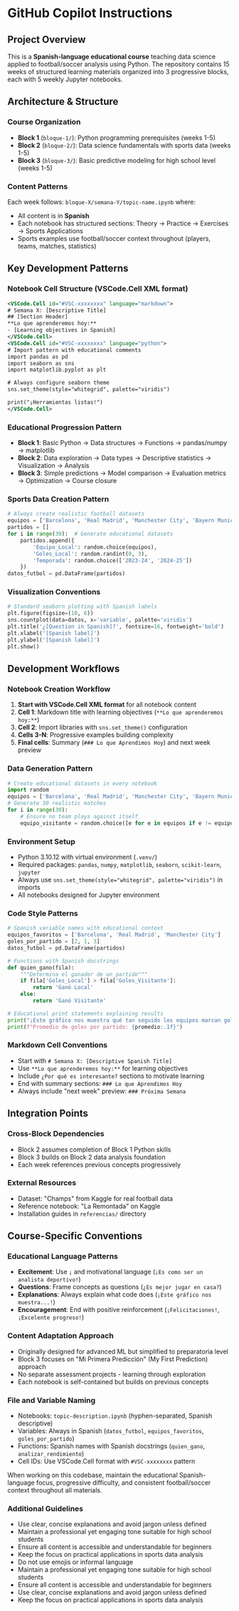 # GitHub Copilot Instructions

## Project Overview

This is a **Spanish-language educational course** teaching data science applied to football/soccer analysis using Python. The repository contains 15 weeks of structured learning materials organized into 3 progressive blocks, each with 5 weekly Jupyter notebooks.

## Architecture & Structure

### Course Organization
- **Block 1** (`bloque-1/`): Python programming prerequisites (weeks 1-5)
- **Block 2** (`bloque-2/`): Data science fundamentals with sports data (weeks 1-5) 
- **Block 3** (`bloque-3/`): Basic predictive modeling for high school level (weeks 1-5)

### Content Patterns
Each week follows: `bloque-X/semana-Y/topic-name.ipynb` where:
- All content is in **Spanish** 
- Each notebook has structured sections: Theory → Practice → Exercises → Sports Applications
- Sports examples use football/soccer context throughout (players, teams, matches, statistics)

## Key Development Patterns

### Notebook Cell Structure (VSCode.Cell XML format)
```xml
<VSCode.Cell id="#VSC-xxxxxxxx" language="markdown">
# Semana X: [Descriptive Title]
## [Section Header]
**Lo que aprenderemos hoy:**
- [Learning objectives in Spanish]
</VSCode.Cell>
<VSCode.Cell id="#VSC-xxxxxxxx" language="python">
# Import pattern with educational comments
import pandas as pd
import seaborn as sns
import matplotlib.pyplot as plt

# Always configure seaborn theme
sns.set_theme(style="whitegrid", palette="viridis")

print("¡Herramientas listas!")
</VSCode.Cell>
```

### Educational Progression Pattern
- **Block 1**: Basic Python → Data structures → Functions → pandas/numpy → matplotlib
- **Block 2**: Data exploration → Data types → Descriptive statistics → Visualization → Analysis
- **Block 3**: Simple predictions → Model comparison → Evaluation metrics → Optimization → Course closure

### Sports Data Creation Pattern
```python
# Always create realistic football datasets
equipos = ['Barcelona', 'Real Madrid', 'Manchester City', 'Bayern Munich']
partidos = []
for i in range(30):  # Generate educational datasets
    partidos.append({
        'Equipo_Local': random.choice(equipos),
        'Goles_Local': random.randint(0, 3),
        'Temporada': random.choice(['2023-24', '2024-25'])
    })
datos_futbol = pd.DataFrame(partidos)
```

### Visualization Conventions
```python
# Standard seaborn plotting with Spanish labels
plt.figure(figsize=(10, 6))
sns.countplot(data=datos, x='variable', palette='viridis')
plt.title('¿[Question in Spanish]?', fontsize=16, fontweight='bold')
plt.xlabel('[Spanish label]')
plt.ylabel('[Spanish label]')
plt.show()
```

## Development Workflows

### Notebook Creation Workflow
1. **Start with VSCode.Cell XML format** for all notebook content
2. **Cell 1**: Markdown title with learning objectives (`**Lo que aprenderemos hoy:**`)
3. **Cell 2**: Import libraries with `sns.set_theme()` configuration
4. **Cells 3-N**: Progressive examples building complexity
5. **Final cells**: Summary (`### Lo que Aprendimos Hoy`) and next week preview

### Data Generation Pattern
```python
# Create educational datasets in every notebook
import random
equipos = ['Barcelona', 'Real Madrid', 'Manchester City', 'Bayern Munich']
# Generate 30 realistic matches
for i in range(30):
    # Ensure no team plays against itself
    equipo_visitante = random.choice([e for e in equipos if e != equipo_local])
```

### Environment Setup
- Python 3.10.12 with virtual environment (`.venv/`)
- Required packages: `pandas`, `numpy`, `matplotlib`, `seaborn`, `scikit-learn`, `jupyter`
- Always use `sns.set_theme(style="whitegrid", palette="viridis")` in imports
- All notebooks designed for Jupyter environment

### Code Style Patterns
```python
# Spanish variable names with educational context
equipos_favoritos = ['Barcelona', 'Real Madrid', 'Manchester City']
goles_por_partido = [2, 1, 3]
datos_futbol = pd.DataFrame(partidos)

# Functions with Spanish docstrings
def quien_gano(fila):
    """Determina el ganador de un partido"""
    if fila['Goles_Local'] > fila['Goles_Visitante']:
        return 'Ganó Local'
    else:
        return 'Ganó Visitante'

# Educational print statements explaining results
print("¡Este gráfico nos muestra qué tan seguido los equipos marcan goles!")
print(f"Promedio de goles por partido: {promedio:.1f}")
```

### Markdown Cell Conventions
- Start with `# Semana X: [Descriptive Spanish Title]`
- Use `**Lo que aprenderemos hoy:**` for learning objectives
- Include `¿Por qué es interesante?` sections to motivate learning
- End with summary sections: `### Lo que Aprendimos Hoy`
- Always include "next week" preview: `### Próxima Semana`

## Integration Points

### Cross-Block Dependencies
- Block 2 assumes completion of Block 1 Python skills
- Block 3 builds on Block 2 data analysis foundation
- Each week references previous concepts progressively

### External Resources
- Dataset: "Champs" from Kaggle for real football data
- Reference notebook: "La Remontada" on Kaggle
- Installation guides in `referencias/` directory

## Course-Specific Conventions

### Educational Language Patterns
- **Excitement**: Use `¡` and motivational language (`¡Es como ser un analista deportivo!`)
- **Questions**: Frame concepts as questions (`¿Es mejor jugar en casa?`)
- **Explanations**: Always explain what code does (`¡Este gráfico nos muestra...!`)
- **Encouragement**: End with positive reinforcement (`¡Felicitaciones!`, `¡Excelente progreso!`)

### Content Adaptation Approach
- Originally designed for advanced ML but simplified to preparatoria level
- Block 3 focuses on "Mi Primera Predicción" (My First Prediction) approach
- No separate assessment projects - learning through exploration
- Each notebook is self-contained but builds on previous concepts

### File and Variable Naming
- Notebooks: `topic-description.ipynb` (hyphen-separated, Spanish descriptive)
- Variables: Always in Spanish (`datos_futbol`, `equipos_favoritos`, `goles_por_partido`)
- Functions: Spanish names with Spanish docstrings (`quien_gano`, `analizar_rendimiento`)
- Cell IDs: Use VSCode.Cell format with `#VSC-xxxxxxxx` pattern

When working on this codebase, maintain the educational Spanish-language focus, progressive difficulty, and consistent football/soccer context throughout all materials.

### Additional Guidelines
- Use clear, concise explanations and avoid jargon unless defined
- Maintain a professional yet engaging tone suitable for high school students
- Ensure all content is accessible and understandable for beginners
- Keep the focus on practical applications in sports data analysis  
- Do not use emojis or informal language
- Maintain a professional yet engaging tone suitable for high school students
- Ensure all content is accessible and understandable for beginners
- Use clear, concise explanations and avoid jargon unless defined
- Keep the focus on practical applications in sports data analysis